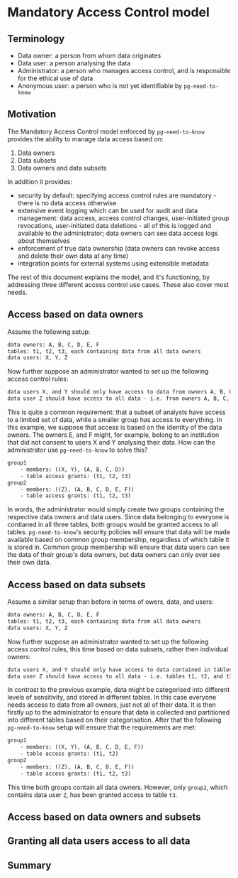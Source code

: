 
# Mandatory Access Control model

## Terminology

- Data owner: a person from whom data originates
- Data user: a person analysing the data
- Administrator: a person who manages access control, and is responsible for the ethical use of data
- Anonymous user: a person who is not yet identifiable by `pg-need-to-know`

## Motivation

The Mandatory Access Control model enforced by `pg-need-to-know` provides the ability to manage data access based on:

1. Data owners
2. Data subsets
3. Data owners and data subsets

In addition it provides:

- security by default: specifying access control rules are mandatory - there is no data access otherwise
- extensive event logging which can be used for audit and data management: data access, access control changes, user-initiated group revocations, user-initiated data deletions - all of this is logged and available to the administrator; data owners can see data access logs about themselves
- enforcement of true data ownership (data owners can revoke access and delete their own data at any time)
- integration points for external systems using extensible metadata

The rest of this document explains the model, and it's functioning, by addressing three different access control use cases. These also cover most needs.

## Access based on data owners

Assume the following setup:

```txt
data owners: A, B, C, D, E, F
tables: t1, t2, t3, each containing data from all data owners
data users: X, Y, Z
```

Now further suppose an administrator wanted to set up the following access control rules:

```txt
data users X, and Y should only have access to data from owners A, B, C, D
data user Z should have access to all data - i.e. from owners A, B, C, D, E, F
```

This is quite a common requirement: that a subset of analysts have access to a limited set of data, while a smaller group has access to everything. In this example, we suppose that access is based on the identity of the data owners. The owners E, and F might, for example, belong to an institution that did not consent to users X and Y analysing their data. How can the administrator use `pg-need-to-know` to solve this?

```txt
group1
    - members: ((X, Y), (A, B, C, D))
    - table access grants: (t1, t2, t3)
group2
    - members: ((Z), (A, B, C, D, E, F))
    - table access grants: (t1, t2, t3)
```

In words, the administrator would simply create two groups containing the respective data owners and data users. Since data belonging to everyone is contianed in all three tables, both groups would be granted access to all tables. `pg-need-to-know`'s security policies will ensure that data will be made available based on common group membership, regardless of which table it is stored in. Common group membership will ensure that data users can see the data of their group's data owners, but data owners can only ever see their own data.

## Access based on data subsets

Assume a similar setup than before in terms of owers, data, and users:

```txt
data owners: A, B, C, D, E, F
tables: t1, t2, t3, each containing data from all data owners
data users: X, Y, Z
```

Now further suppose an administrator wanted to set up the following access control rules, this time based on data subsets, rather then individual owners:

```txt
data users X, and Y should only have access to data contained in tables t1, and t2
data user Z should have access to all data - i.e. tables t1, t2, and t3
```

In contrast to the previous example, data might be categorised into different levels of sensitivity, and stored in different tables. In this case everyone needs access to data from all owners, just not all of their data. It is then firstly up to the administrator to ensure that data is collected and partitioned into different tables based on their categorisation. After that the following `pg-need-to-know` setup will ensure that the requirements are met:

```txt
group1
    - members: ((X, Y), (A, B, C, D, E, F))
    - table access grants: (t1, t2)
group2
    - members: ((Z), (A, B, C, D, E, F))
    - table access grants: (t1, t2, t3)
```

This time both groups contain all data owners. However, only `group2`, which contains data user `Z`, has been granted access to table `t3`.


## Access based on data owners and subsets

## Granting all data users access to all data

## Summary
